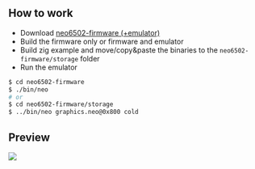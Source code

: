 ## How to work

- Download [neo6502-firmware (+emulator)](https://github.com/paulscottrobson/neo6502-firmware)
- Build the firmware only or firmware and emulator
- Build zig example and move/copy&paste the binaries to the `neo6502-firmware/storage` folder
- Run the emulator

```bash
$ cd neo6502-firmware
$ ./bin/neo
# or
$ cd neo6502-firmware/storage
$ ../bin/neo graphics.neo@0x800 cold
```

## Preview

![](https://github-production-user-asset-6210df.s3.amazonaws.com/6756180/340118823-f2808c89-3da2-46d9-b670-bfe28bad9fbd.png?X-Amz-Algorithm=AWS4-HMAC-SHA256&X-Amz-Credential=AKIAVCODYLSA53PQK4ZA%2F20240616%2Fus-east-1%2Fs3%2Faws4_request&X-Amz-Date=20240616T165536Z&X-Amz-Expires=300&X-Amz-Signature=5628d895f1b3ff4b4f2c2d372a1e05e9c3cad11a137567030a85444f47c0b5e2&X-Amz-SignedHeaders=host&actor_id=0&key_id=0&repo_id=0)

